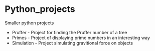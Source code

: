 # Python_projects
Smaller python projects

- Pruffer - Project for finding the Pruffer number of a tree
- Primes - Project of displaying prime numbers in an interesting way
- Simulation - Project simulating gravitional force on objects

